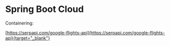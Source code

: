 # Spring Boot Cloud

Containering:

[https://serpapi.com/google-flights-api](https://serpapi.com/google-flights-api){target="_blank"}